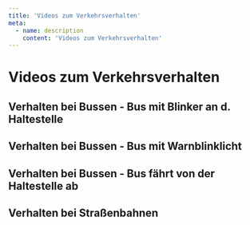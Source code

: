 ```yaml
---
title: 'Videos zum Verkehrsverhalten'
meta:
  - name: description
    content: 'Videos zum Verkehrsverhalten'
---
```


# Videos zum Verkehrsverhalten

## Verhalten bei Bussen - Bus mit Blinker an d. Haltestelle

<YouTube videoid="C3Z17LfJSsA" />

## Verhalten bei Bussen - Bus mit Warnblinklicht

<YouTube videoid="oR-yT4hs2bo" />

## Verhalten bei Bussen - Bus fährt von der Haltestelle ab

<YouTube videoid="3xfgSVWX4hE" />

## Verhalten bei Straßenbahnen

<YouTube videoid="_OuQDXudMxs" />